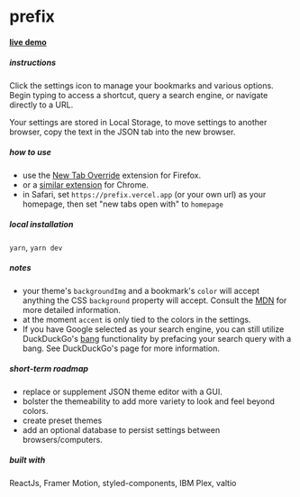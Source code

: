 # prefix

#### [live demo](https://prefix.vercel.app)

##### instructions

Click the settings icon to manage your bookmarks and various options. Begin typing
to access a shortcut, query a search engine, or navigate directly to a URL.

Your settings are stored in Local Storage, to move settings to another browser, copy the text in the JSON tab into the new browser.

##### how to use

-   use the [New Tab Override](https://addons.mozilla.org/en-US/firefox/addon/new-tab-override/) extension for Firefox.
-   or a [similar extension](https://chrome.google.com/webstore/detail/new-tab-redirect/icpgjfneehieebagbmdbhnlpiopdcmna?hl=en-GB) for Chrome.
-   in Safari, set `https://prefix.vercel.app` (or your own url) as your homepage, then set "new tabs open with" to `homepage`

##### local installation

`yarn`, `yarn dev`

##### notes

-   your theme's `backgroundImg` and a bookmark's `color` will accept anything the CSS `background` property will accept. Consult the [MDN](https://developer.mozilla.org/en-US/docs/Web/CSS/background) for more detailed information.
-   at the moment `accent` is only tied to the colors in the settings.
-   If you have Google selected as your search engine, you can still utilize DuckDuckGo's [bang]() functionality by prefacing your search query with a bang. See DuckDuckGo's page for more information.

##### short-term roadmap

-   replace or supplement JSON theme editor with a GUI.
-   bolster the themeability to add more variety to look and feel beyond colors.
-   create preset themes
-   add an optional database to persist settings between browsers/computers.

##### built with

ReactJs, Framer Motion, styled-components, IBM Plex, valtio
